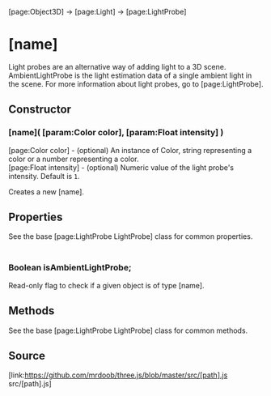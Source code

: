 [page:Object3D] → [page:Light] → [page:LightProbe]

# [name]

Light probes are an alternative way of adding light to a 3D scene.
AmbientLightProbe is the light estimation data of a single ambient light in
the scene. For more information about light probes, go to [page:LightProbe].

## Constructor

### [name]( [param:Color color], [param:Float intensity] )

[page:Color color] - (optional) An instance of Color, string representing a
color or a number representing a color.  
[page:Float intensity] - (optional) Numeric value of the light probe's
intensity. Default is `1`.  
  
Creates a new [name].

## Properties

See the base [page:LightProbe LightProbe] class for common properties.

### <br/> Boolean isAmbientLightProbe; <br/>

Read-only flag to check if a given object is of type [name].

## Methods

See the base [page:LightProbe LightProbe] class for common methods.

## Source

[link:https://github.com/mrdoob/three.js/blob/master/src/[path].js
src/[path].js]

